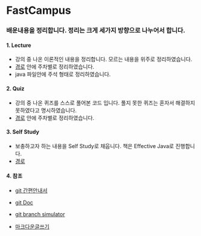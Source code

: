 # FastCampus

### 배운내용을 정리합니다. 정리는 크게 세가지 방향으로 나누어서 합니다.

#### 1. Lecture
- 강의 중 나온 이론적인 내용을 정리합니다. 모르는 내용을 위주로 정리하였습니다.
- [경로](https://github.com/asfrom30/FastCampus/tree/master/src/com/doyoon/java) 안에 주차별로 정리하였습니다.
- java 파일안에 주석 형태로 정리하였습니다.
	
#### 2. Quiz
- 강의 중 나온 퀴즈를 스스로 풀어본 코드 입니다. 풀지 못한 퀴즈는 혼자서 해결하지 못하였다고 명시하였습니다.
- [경로](https://github.com/asfrom30/FastCampus/tree/master/src/com/doyoon/java) 안에 주차별로 정리하였습니다.
	
#### 3. Self Study
- 보충하고자 하는 내용을 Self Study로 채웁니다. 책은 Effective Java로 진행합니다.
- [경로](https://github.com/asfrom30/FastCampus/tree/master/src/com/doyoon/java/selfstudy) 

#### 4. 참조
- [git 간편안내서](https://rogerdudler.github.io/git-guide/index.ko.html)
- [git Doc](https://git-scm.com/docs/git-checkout)
- [git branch simulator](http://learnbranch.urigit.com/)

- [마크다운글쓰기](http://blog.kalkin7.com/2014/02/10/lets-write-using-markdown/)

